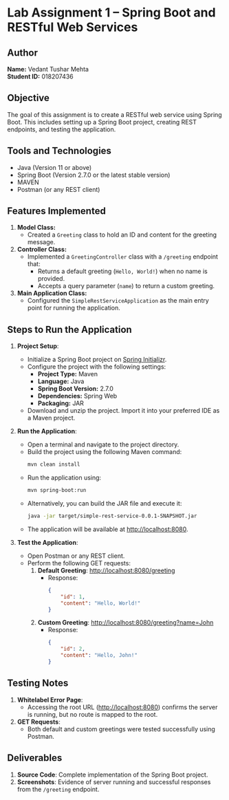 # Lab Assignment 1 – Spring Boot and RESTful Web Services  

## Author  
**Name:** Vedant Tushar Mehta  
**Student ID:** 018207436  

## Objective  
The goal of this assignment is to create a RESTful web service using Spring Boot. This includes setting up a Spring Boot project, creating REST endpoints, and testing the application.  

## Tools and Technologies  
- Java (Version 11 or above)  
- Spring Boot (Version 2.7.0 or the latest stable version)  
- MAVEN  
- Postman (or any REST client)  

## Features Implemented  
1. **Model Class:**  
   - Created a `Greeting` class to hold an ID and content for the greeting message.  
2. **Controller Class:**  
   - Implemented a `GreetingController` class with a `/greeting` endpoint that:  
     - Returns a default greeting (`Hello, World!`) when no name is provided.  
     - Accepts a query parameter (`name`) to return a custom greeting.  
3. **Main Application Class:**  
   - Configured the `SimpleRestServiceApplication` as the main entry point for running the application.  

## Steps to Run the Application  
1. **Project Setup**:  
   - Initialize a Spring Boot project on [Spring Initializr](https://start.spring.io/).  
   - Configure the project with the following settings:  
     - **Project Type:** Maven  
     - **Language:** Java  
     - **Spring Boot Version:** 2.7.0  
     - **Dependencies:** Spring Web  
     - **Packaging:** JAR  
   - Download and unzip the project. Import it into your preferred IDE as a Maven project.  

2. **Run the Application**:  
   - Open a terminal and navigate to the project directory.  
   - Build the project using the following Maven command:  
     ```bash
     mvn clean install
     ```  
   - Run the application using:  
     ```bash
     mvn spring-boot:run
     ```  
   - Alternatively, you can build the JAR file and execute it:  
     ```bash
     java -jar target/simple-rest-service-0.0.1-SNAPSHOT.jar
     ```  
   - The application will be available at [http://localhost:8080](http://localhost:8080).  

3. **Test the Application**:  
   - Open Postman or any REST client.  
   - Perform the following GET requests:  
     1. **Default Greeting**: [http://localhost:8080/greeting](http://localhost:8080/greeting)  
        - Response:  
          ```json
          {
              "id": 1,
              "content": "Hello, World!"
          }
          ```  
     2. **Custom Greeting**: [http://localhost:8080/greeting?name=John](http://localhost:8080/greeting?name=John)  
        - Response:  
          ```json
          {
              "id": 2,
              "content": "Hello, John!"
          }
          ```  

## Testing Notes  
1. **Whitelabel Error Page**:  
   - Accessing the root URL ([http://localhost:8080](http://localhost:8080)) confirms the server is running, but no route is mapped to the root.  
2. **GET Requests**:  
   - Both default and custom greetings were tested successfully using Postman.  

## Deliverables  
1. **Source Code**: Complete implementation of the Spring Boot project.  
2. **Screenshots**: Evidence of server running and successful responses from the `/greeting` endpoint.  
